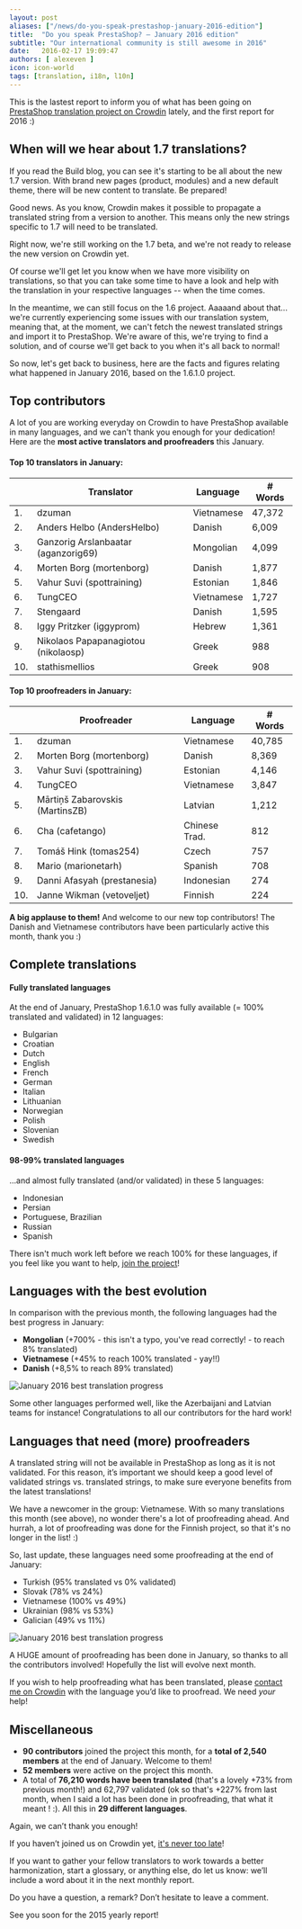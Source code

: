 ```yaml
---
layout: post
aliases: ["/news/do-you-speak-prestashop-january-2016-edition"]
title:  "Do you speak PrestaShop? – January 2016 edition"
subtitle: "Our international community is still awesome in 2016"
date:   2016-02-17 19:09:47
authors: [ alexeven ]
icon: icon-world
tags: [translation, i18n, l10n]
---
```



This is the lastest report to inform you of what has been going on [PrestaShop translation project on Crowdin](https://crowdin.com/project/prestashop-official) lately, and the first report for 2016 :)

## When will we hear about 1.7 translations?

If you read the Build blog, you can see it's starting to be all about the new 1.7 version. With brand new pages (product, modules) and a new default theme, there will be new content to translate. Be prepared!

Good news. As you know, Crowdin makes it possible to propagate a translated string from a version to another. This means only the new strings specific to 1.7 will need to be translated.

Right now, we're still working on the 1.7 beta, and we're not ready to release the new version on Crowdin yet.

Of course we'll get let you know when we have more visibility on translations, so that you can take some time to have a look and help with the translation in your respective languages -- when the time comes.

In the meantime, we can still focus on the 1.6 project. Aaaaand about that... we're currently experiencing some issues with our translation system, meaning that, at the moment, we can't fetch the newest translated strings and import it to PrestaShop. We're aware of this, we're trying to find a solution, and of course we'll get back to you when it's all back to normal!

So now, let's get back to business, here are the facts and figures relating what happened in January 2016, based on the 1.6.1.0 project.


## Top contributors

A lot of you are working everyday on Crowdin to have PrestaShop available in many languages, and we can't thank you enough for your dedication! Here are the **most active translators and proofreaders** this January.

#### Top 10 translators in January:

| |Translator | Language | # Words
|-|---------- | -------- | ----------------
 1. | dzuman | Vietnamese  | 47,372
 2. | Anders Helbo (AndersHelbo) | Danish | 6,009
 3. | Ganzorig Arslanbaatar (aganzorig69) | Mongolian | 4,099
 4. | Morten Borg (mortenborg) | Danish   | 1,877
 5. | Vahur Suvi (spottraining) | Estonian | 1,846
 6. | TungCEO | Vietnamese | 1,727
 7. | Stengaard | Danish | 1,595
 8. | Iggy Pritzker (iggyprom) | Hebrew | 1,361
 9. | Nikolaos Papapanagiotou (nikolaosp) | Greek | 988
10. | stathismellios | Greek  | 908


#### Top 10 proofreaders in January:

| | Proofreader | Language | # Words
|-| ---------- | -------- | ----------------
 1. | dzuman | Vietnamese | 40,785
 2. | Morten Borg (mortenborg) | Danish | 8,369
 3. | Vahur Suvi (spottraining) | Estonian | 4,146
 4. | TungCEO | Vietnamese | 3,847
 5. | Mārtiņš Zabarovskis (MartinsZB) | Latvian | 1,212
 6. | Cha (cafetango) | Chinese Trad. | 812
 7. | Tomáš Hink (tomas254) | Czech | 757
 8. | Mario (marionetarh) | Spanish | 708
 9. | Danni Afasyah (prestanesia) | Indonesian | 274
10. | Janne Wikman (vetoveljet) | Finnish | 224

**A big applause to them!** And welcome to our new top contributors!
The Danish and Vietnamese contributors have been particularly active this month, thank you :)


## Complete translations

#### Fully translated languages

At the end of January, PrestaShop 1.6.1.0 was fully available (= 100% translated and validated) in 12 languages:

* Bulgarian
* Croatian
* Dutch
* English
* French
* German
* Italian
* Lithuanian
* Norwegian
* Polish
* Slovenian
* Swedish


#### 98-99% translated languages

…and almost fully translated (and/or validated) in these 5 languages:

* Indonesian
* Persian
* Portuguese, Brazilian
* Russian
* Spanish

There isn't much work left before we reach 100% for these languages, if you feel like you want to help, [join the project](https://crowdin.com/project/prestashop-official)!

## Languages with the best evolution

In comparison with the previous month, the following languages had the best progress in January:

* **Mongolian** (+700% - this isn't a typo, you've read correctly! - to reach 8% translated)
* **Vietnamese** (+45% to reach 100% translated - yay!!)
* **Danish** (+8,5% to reach 89% translated)

![January 2016 best translation progress](/assets/images/2016/01/Build_Crowdin_progress_january16.png)

Some other languages performed well, like the Azerbaijani and Latvian teams for instance! Congratulations to all our contributors for the hard work!


## Languages that need (more) proofreaders

A translated string will not be available in PrestaShop as long as it is not validated. For this reason, it’s important we should keep a good level of validated strings vs. translated strings, to make sure everyone benefits from the latest translations!

We have a newcomer in the group: Vietnamese. With so many translations this month (see above), no wonder there's a lot of proofreading ahead. And hurrah, a lot of proofreading was done for the Finnish project, so that it's no longer in the list! :)

So, last update, these languages need some proofreading at the end of January:

* Turkish (95% translated vs 0% validated)
* Slovak (78% vs 24%)
* Vietnamese (100% vs 49%)
* Ukrainian (98% vs 53%)
* Galician (49% vs 11%)


![January 2016 best translation progress](/assets/images/2016/01/Build_Crowdin_proofreading_january16.png)

A HUGE amount of proofreading has been done in January, so thanks to all the contributors involved! Hopefully the list will evolve next month.

If you wish to help proofreading what has been translated, please [contact me on Crowdin](https://crowdin.com/profile/alex-even) with the language you’d like to proofread. We need *your* help!


## Miscellaneous
* **90 contributors** joined the project this month, for a **total of 2,540 members** at the end of January. Welcome to them!
* **52 members** were active on the project this month.
* A total of **76,210 words have been translated** (that's a lovely +73% from previous month!) and 62,797 validated (ok so that's +227% from last month, when I said a lot has been done in proofreading, that what it meant ! :). All this in **29 different languages**.

Again, we can’t thank you enough!

If you haven’t joined us on Crowdin yet, [it's never too late](https://crowdin.com/project/prestashop-official)!

If you want to gather your fellow translators to work towards a better harmonization, start a glossary, or anything else, do let us know: we’ll include a word about it in the next monthly report.

Do you have a question, a remark? Don’t hesitate to leave a comment.

See you soon for the 2015 yearly report!
